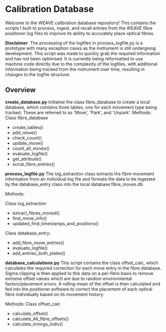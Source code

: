 # Calibration Database

Welcome to the WEAVE calibration database repository!
This contains the scripts I built to process, ingest, and recall entries from the WEAVE fibre positioner log files to improve its ability to accurately place optical fibres.

**Disclaimer**: The processing of the logfiles in process_logfile.py is a prototype with many exception cases as the instrument is still undergoing development. This script was made to quickly grab the required information and has not been optimised. 
It is currently being reformatted to use machine code directly due to the complexity of the logfiles, with additional information being tracked from the instrument over time, resulting in changes to the logfile structure.

## Overview

**create_database.py**
Initialise the class fibre_database to create a local database, which contains three tables, one for each movement type being tracked. These are referred to as 'Move', 'Park', and 'Unpark'.
Methods:
Class fibre_database
- create_tables()
- add_move()
- check_count()
- update_move()
- count_all_moves()
- evaluate_logfile()
- get_attribute()
- scrub_fibre_entries()

**process_logfile.py**
The log_extraction class extracts the fibre movement information from an individual log file and formats the data to be ingested by the database_entry class into the local database fibre_moves.db

Methods:

Class log_extraction
- extract_fibres_moved()
- find_move_info()
- updated_find_timestamps_and_positions()

Class database_entry:
- add_fibre_move_entries()
- evaluate_logfile()
- add_entries_both_plates()

**database_calculations.py**
This script contains the class offset_calc, which calculates the required correction for each move entry in the fibre database. Sigma clipping is then applied to this data on a per-fibre basis to remove extreme offset values which are due to random environmental factors/placement errors. A rolling mean of the offset is then calculated and fed into the positioner software to correct the placement of each optical fibre individually based on its movement history. 

Methods:
Class offset_calc
- calculate_offset()
- calculate_All_fibre_offsets()
- calculate_timings_indiv()
